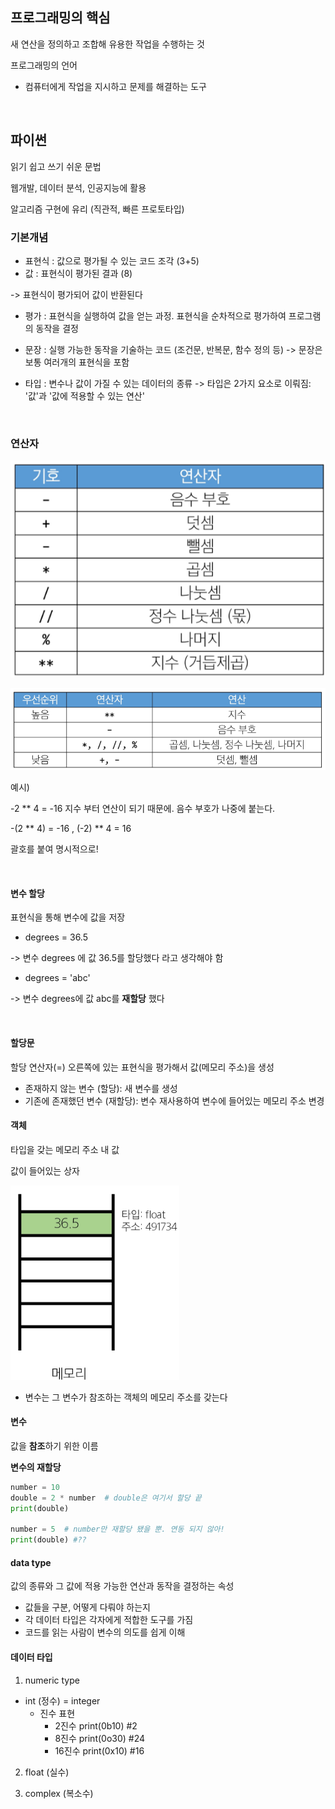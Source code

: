 ## 프로그래밍의 핵심
새 연산을 정의하고 조합해 유용한 작업을 수행하는 것


프로그래밍의 언어
- 컴퓨터에게 작업을 지시하고 문제를 해결하는 도구

<br/>

## 파이썬
읽기 쉽고 쓰기 쉬운 문법

웹개발, 데이터 분석, 인공지능에 활용

알고리즘 구현에 유리 (직관적, 빠른 프로토타입)

### 기본개념
- 표현식 : 값으로 평가될 수 있는 코드 조각 (3+5)
- 값 : 표현식이 평가된 결과 (8)

-> 표현식이 평가되어 값이 반환된다

- 평가 : 표현식을 실행하여 값을 얻는 과정.
표현식을 순차적으로 평가하여 프로그램의 동작을 결정

- 문장 : 실행 가능한 동작을 기술하는 코드 (조건문, 반복문, 함수 정의 등)
-> 문장은 보통 여러개의 표현식을 포함
- 타입 : 변수나 값이 가질 수 있는 데이터의 종류 -> 타입은 2가지 요소로 이뤄짐: '값'과 '값에 적용할 수 있는 연산'

<br/>

### 연산자
![산술 연산자](image-1.png)

![연산자 우선순위](image.png)


예시)

-2 ** 4 = -16
지수 부터 연산이 되기 때문에. 음수 부호가 나중에 붙는다.

-(2 ** 4) = -16 , (-2) ** 4 = 16

괄호를 붙여 명시적으로!

<br/>

#### 변수 할당
표현식을 통해 변수에 값을 저장

- degrees = 36.5

-> 변수 degrees 에 값 36.5를 할당했다
라고 생각해야 함

- degrees = 'abc'

-> 변수 degrees에 값 abc를 __재할당__ 했다

<br/>

#### 할당문
할당 연산자(=) 오른쪽에 있는 표현식을 평가해서 값(메모리 주소)을 생성

- 존재하지 않는 변수 (할당): 새 변수를 생성
- 기존에 존재했던 변수 (재할당): 변수 재사용하여 변수에 들어있는 메모리 주소 변경

#### 객체
타입을 갖는 메모리 주소 내 값

값이 들어있는 상자

![객체](image-2.png)

- 변수는 그 변수가 참조하는 객체의 메모리 주소를 갖는다

#### 변수
값을 **참조**하기 위한 이름

__변수의 재할당__
<br/>

```python
number = 10
double = 2 * number  # double은 여기서 할당 끝
print(double)

number = 5  # number만 재할당 됐을 뿐. 연동 되지 않아!
print(double) #??
```

#### data type
값의 종류와 그 값에 적용 가능한 연산과 동작을 결정하는 속성
- 값들을 구분, 어떻게 다뤄야 하는지
- 각 데이터 타입은 각자에게 적합한 도구를 가짐
- 코드를 읽는 사람이 변수의 의도를 쉽게 이해

#### 데이터 타입
1. numeric type
- int (정수)
  = integer
  - 진수 표현
    - 2진수 print(0b10) #2
    - 8진수 print(0o30) #24
    - 16진수 print(0x10) #16

2. float (실수)


3. complex (복소수)
